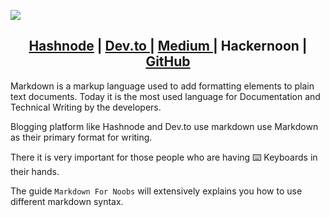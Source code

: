 <img align="center" src="https://raw.githubusercontent.com/thevedicdev/kubernetes-for-noobs/main/assets/markdown-for-noobs.jpeg"></img>

<h2 align="center"><a href="https://blogs.thevedicdev.com/markdown-for-noobs">Hashnode</a> | <a href="https://dev.to/thevedicdev/kubernetes-for-noobs-425k">Dev.to </a>| <a href="https://medium.com/@thevedicdev/kubernetes-for-noobs-8008ad24e643"> Medium </a> | Hackernoon | <a href="https://github.com/thevedicdev/markdown-for-noobs#readme">GitHub</a></h3>

Markdown is a markup language used to add formatting elements to plain text documents. Today it is the most used language for Documentation and Technical Writing by the developers.

Blogging platform like Hashnode and Dev.to use markdown use Markdown as their primary format for writing.

There it is very important for those people who are having ⌨️ Keyboards in their hands.

<!-- TODO: where to use markdown-->

The guide `Markdown For Noobs` will extensively explains you how to use different markdown syntax.
